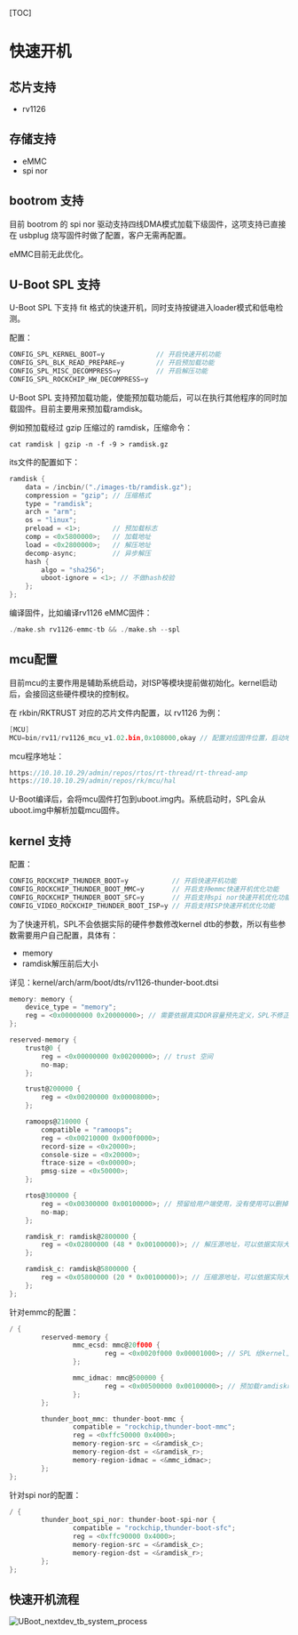 [TOC]

# 快速开机

## 芯片支持

- rv1126

## 存储支持

- eMMC
- spi nor

## bootrom 支持

目前 bootrom 的 spi nor 驱动支持四线DMA模式加载下级固件，这项支持已直接在 usbplug 烧写固件时做了配置，客户无需再配置。

eMMC目前无此优化。

## U-Boot SPL 支持

U-Boot SPL 下支持 fit 格式的快速开机，同时支持按键进入loader模式和低电检测。

配置：

```c
CONFIG_SPL_KERNEL_BOOT=y             // 开启快速开机功能
CONFIG_SPL_BLK_READ_PREPARE=y        // 开启预加载功能
CONFIG_SPL_MISC_DECOMPRESS=y         // 开启解压功能
CONFIG_SPL_ROCKCHIP_HW_DECOMPRESS=y
```

U-Boot SPL 支持预加载功能，使能预加载功能后，可以在执行其他程序的同时加载固件。目前主要用来预加载ramdisk。

例如预加载经过 gzip 压缩过的 ramdisk，压缩命令：

```
cat ramdisk | gzip -n -f -9 > ramdisk.gz
```

its文件的配置如下：

```c
ramdisk {
	data = /incbin/("./images-tb/ramdisk.gz");
	compression = "gzip"; // 压缩格式
	type = "ramdisk";
	arch = "arm";
	os = "linux";
	preload = <1>;        // 预加载标志
	comp = <0x5800000>;   // 加载地址
	load = <0x2800000>;   // 解压地址
	decomp-async;         // 异步解压
	hash {
		algo = "sha256";
		uboot-ignore = <1>; // 不做hash校验
	};
};
```

编译固件，比如编译rv1126 eMMC固件：

```c
./make.sh rv1126-emmc-tb && ./make.sh --spl
```

## mcu配置

目前mcu的主要作用是辅助系统启动，对ISP等模块提前做初始化。kernel启动后，会接回这些硬件模块的控制权。

在 rkbin/RKTRUST 对应的芯片文件内配置，以 rv1126 为例：

```c
[MCU]
MCU=bin/rv11/rv1126_mcu_v1.02.bin,0x108000,okay // 配置对应固件位置，启动地址和使能标志
```

mcu程序地址：

```c
https://10.10.10.29/admin/repos/rtos/rt-thread/rt-thread-amp
https://10.10.10.29/admin/repos/rk/mcu/hal
```

U-Boot编译后，会将mcu固件打包到uboot.img内。系统启动时，SPL会从uboot.img中解析加载mcu固件。

## kernel 支持

配置：

```c
CONFIG_ROCKCHIP_THUNDER_BOOT=y           // 开启快速开机功能
CONFIG_ROCKCHIP_THUNDER_BOOT_MMC=y       // 开启支持emmc快速开机优化功能
CONFIG_ROCKCHIP_THUNDER_BOOT_SFC=y       // 开启支持spi nor快速开机优化功能
CONFIG_VIDEO_ROCKCHIP_THUNDER_BOOT_ISP=y // 开启支持ISP快速开机优化功能
```

为了快速开机，SPL不会依据实际的硬件参数修改kernel dtb的参数，所以有些参数需要用户自己配置，具体有：

- memory
- ramdisk解压前后大小

详见：kernel/arch/arm/boot/dts/rv1126-thunder-boot.dtsi

```c
memory: memory {
	device_type = "memory";
	reg = <0x00000000 0x20000000>; // 需要依据真实DDR容量预先定义，SPL不修正
};

reserved-memory {
	trust@0 {
		reg = <0x00000000 0x00200000>; // trust 空间
		no-map;
	};

	trust@200000 {
		reg = <0x00200000 0x00008000>;
	};

	ramoops@210000 {
		compatible = "ramoops";
		reg = <0x00210000 0x000f0000>;
		record-size = <0x20000>;
		console-size = <0x20000>;
		ftrace-size = <0x00000>;
		pmsg-size = <0x50000>;
	};

	rtos@300000 {
		reg = <0x00300000 0x00100000>; // 预留给用户端使用，没有使用可以删掉
		no-map;
	};

	ramdisk_r: ramdisk@2800000 {
		reg = <0x02800000 (48 * 0x00100000)>; // 解压源地址，可以依据实际大小进行更改
	};

	ramdisk_c: ramdisk@5800000 {
		reg = <0x05800000 (20 * 0x00100000)>; // 压缩源地址，可以依据实际大小进行更改
	};
};
```

针对emmc的配置：

```c
/ {
        reserved-memory {
                mmc_ecsd: mmc@20f000 {
                        reg = <0x0020f000 0x00001000>; // SPL 给kernel上传ecsd区域
                };

                mmc_idmac: mmc@500000 {
                        reg = <0x00500000 0x00100000>; // 预加载ramdisk时，预留的idmac的内存区域，预加载完成，该区域内存释放掉
                };
        };

        thunder_boot_mmc: thunder-boot-mmc {
                compatible = "rockchip,thunder-boot-mmc";
                reg = <0xffc50000 0x4000>;
                memory-region-src = <&ramdisk_c>;
                memory-region-dst = <&ramdisk_r>;
                memory-region-idmac = <&mmc_idmac>;
        };
};
```

针对spi nor的配置：

```c
/ {
        thunder_boot_spi_nor: thunder-boot-spi-nor {
                compatible = "rockchip,thunder-boot-sfc";
                reg = <0xffc90000 0x4000>;
                memory-region-src = <&ramdisk_c>;
                memory-region-dst = <&ramdisk_r>;
        };
};
```

## 快速开机流程

![UBoot_nextdev_tb_system_process](./Rockchip_Developer_Guide_UBoot_Nextdev/UBoot_nextdev_tb_system_process.png)